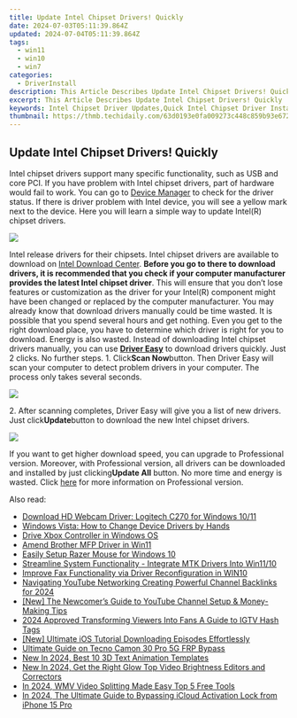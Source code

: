 ```yaml
---
title: Update Intel Chipset Drivers! Quickly
date: 2024-07-03T05:11:39.864Z
updated: 2024-07-04T05:11:39.864Z
tags:
  - win11
  - win10
  - win7
categories:
  - DriverInstall
description: This Article Describes Update Intel Chipset Drivers! Quickly
excerpt: This Article Describes Update Intel Chipset Drivers! Quickly
keywords: Intel Chipset Driver Updates,Quick Intel Chipset Driver Installation,Latest Intel Drivers Download,How To Update Intel Chipset,Intel Drivers Support and Updates,Optimize Intel Chipset Performance with Driver Update,Fast Intel Chipset Drivers Update Guide
thumbnail: https://thmb.techidaily.com/63d0193e0fa009273c448c859b93e6725b6f99b3ee60a88ba18b85321387d187.jpg
---
```


## Update Intel Chipset Drivers! Quickly

Intel chipset drivers support many specific functionality, such as USB and core PCI. If you have problem with Intel chipset drivers, part of hardware would fail to work. You can go to [Device Manager](https://tools.techidaily.com/drivereasy/download/) to check for the driver status. If there is driver problem with Intel device, you will see a yellow mark next to the device. Here you will learn a simple way to update Intel(R) chipset drivers.

![](https://images.drivereasy.com/wp-content/uploads/2016/07/img_5776162086979.png)

Intel release drivers for their chipsets. Intel chipset drivers are available to download on [Intel Download Center](https://downloadcenter.intel.com/). **Before you go to there to download drivers, it is recommended that you check if your computer manufacturer provides the latest Intel chipset driver**. This will ensure that you don’t lose features or customization as the driver for your Intel(R) component might have been changed or replaced by the computer manufacturer. You may already know that download drivers manually could be time wasted. It is possible that you spend several hours and get nothing. Even you get to the right download place, you have to determine which driver is right for you to download. Energy is also wasted. Instead of downloading Intel chipset drivers manually, you can use **[Driver Easy](https://tools.techidaily.com/drivereasy/download/)** to download drivers quickly. Just 2 clicks. No further steps. 1\. Click**Scan Now**button. Then Driver Easy will scan your computer to detect problem drivers in your computer. The process only takes several seconds.

![](https://images.drivereasy.com/wp-content/uploads/2017/04/img_58f090fb83f4c.png)

2\. After scanning completes, Driver Easy will give you a list of new drivers. Just click**Update**button to download the new Intel chipset drivers.

![](https://images.drivereasy.com/wp-content/uploads/2017/04/img_58f09126831a2.jpg)

 If you want to get higher download speed, you can upgrade to Professional version. Moreover, with Professional version, all drivers can be downloaded and installed by just clicking**Update All** button. No more time and energy is wasted. Click [here](https://tools.techidaily.com/drivereasy/download/) for more information on Professional version.

<ins class="adsbygoogle"
     style="display:block"
     data-ad-format="autorelaxed"
     data-ad-client="ca-pub-7571918770474297"
     data-ad-slot="1223367746"></ins>



<ins class="adsbygoogle"
     style="display:block"
     data-ad-client="ca-pub-7571918770474297"
     data-ad-slot="8358498916"
     data-ad-format="auto"
     data-full-width-responsive="true"></ins>

<span class="atpl-alsoreadstyle">Also read:</span>
<div><ul>
<li><a href="https://driver-install.techidaily.com/download-hd-webcam-driver-logitech-c270-for-windows-1011/"><u>Download HD Webcam Driver: Logitech C270 for Windows 10/11</u></a></li>
<li><a href="https://driver-install.techidaily.com/windows-vista-how-to-change-device-drivers-by-hands/"><u>Windows Vista: How to Change Device Drivers by Hands</u></a></li>
<li><a href="https://driver-install.techidaily.com/drive-xbox-controller-in-windows-os/"><u>Drive Xbox Controller in Windows OS</u></a></li>
<li><a href="https://driver-install.techidaily.com/amend-brother-mfp-driver-in-win11/"><u>Amend Brother MFP Driver in Win11</u></a></li>
<li><a href="https://driver-install.techidaily.com/easily-setup-razer-mouse-for-windows-10/"><u>Easily Setup Razer Mouse for Windows 10</u></a></li>
<li><a href="https://driver-install.techidaily.com/streamline-system-functionality-integrate-mtk-drivers-into-win1110/"><u>Streamline System Functionality - Integrate MTK Drivers Into Win11/10</u></a></li>
<li><a href="https://driver-install.techidaily.com/improve-fax-functionality-via-driver-reconfiguration-in-win10/"><u>Improve Fax Functionality via Driver Reconfiguration in WIN10</u></a></li>
<li><a href="https://youtube-stream.techidaily.com/navigating-youtube-networking-creating-powerful-channel-backlinks-for-2024/"><u>Navigating YouTube Networking  Creating Powerful Channel Backlinks for 2024</u></a></li>
<li><a href="https://youtube-data.techidaily.com/he-newcomers-guide-to-youtube-channel-setup-and-money-making-tips/"><u>[New] The Newcomer’s Guide to YouTube  Channel Setup & Money-Making Tips</u></a></li>
<li><a href="https://instagram-videos.techidaily.com/2024-approved-transforming-viewers-into-fans-a-guide-to-igtv-hash-tags/"><u>2024 Approved  Transforming Viewers Into Fans  A Guide to IGTV Hash Tags</u></a></li>
<li><a href="https://some-skills.techidaily.com/new-ultimate-ios-tutorial-downloading-episodes-effortlessly/"><u>[New] Ultimate iOS Tutorial  Downloading Episodes Effortlessly</u></a></li>
<li><a href="https://bypass-frp.techidaily.com/ultimate-guide-on-tecno-camon-30-pro-5g-frp-bypass-by-drfone-android/"><u>Ultimate Guide on Tecno Camon 30 Pro 5G FRP Bypass</u></a></li>
<li><a href="https://animation-videos.techidaily.com/new-in-2024-best-10-3d-text-animation-templates/"><u>New In 2024, Best 10 3D Text Animation Templates</u></a></li>
<li><a href="https://smart-video-editing.techidaily.com/new-in-2024-get-the-right-glow-top-video-brightness-editors-and-correctors/"><u>New In 2024, Get the Right Glow Top Video Brightness Editors and Correctors</u></a></li>
<li><a href="https://video-content-creator.techidaily.com/in-2024-wmv-video-splitting-made-easy-top-5-free-tools/"><u>In 2024, WMV Video Splitting Made Easy Top 5 Free Tools</u></a></li>
<li><a href="https://activate-lock.techidaily.com/in-2024-the-ultimate-guide-to-bypassing-icloud-activation-lock-from-iphone-15-pro-by-drfone-ios/"><u>In 2024, The Ultimate Guide to Bypassing iCloud Activation Lock from iPhone 15 Pro</u></a></li>
</ul></div>
